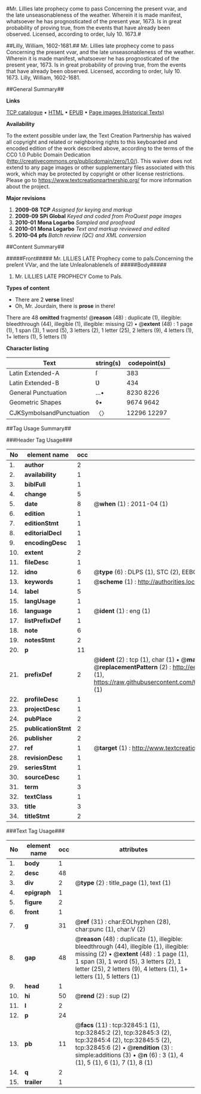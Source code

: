 #Mr. Lillies late prophecy come to pass Concerning the present vvar, and the late unseasonableness of the weather. Wherein it is made manifest, whatsoever he has prognosticated of the present year, 1673. Is in great probability of proving true, from the events that have already been observed. Licensed, according to order, Iuly 10. 1673.#

##Lilly, William, 1602-1681.##
Mr. Lillies late prophecy come to pass Concerning the present vvar, and the late unseasonableness of the weather. Wherein it is made manifest, whatsoever he has prognosticated of the present year, 1673. Is in great probability of proving true, from the events that have already been observed. Licensed, according to order, Iuly 10. 1673.
Lilly, William, 1602-1681.

##General Summary##

**Links**

[TCP catalogue](http://www.ota.ox.ac.uk/tcp/)  • 
[HTML](http://tei.it.ox.ac.uk/tcp/Texts-HTML/free/A48/A48503.html)  • 
[EPUB](http://tei.it.ox.ac.uk/tcp/Texts-EPUB/free/A48/A48503.epub) • 
[Page images (Historical Texts)](https://historicaltexts.jisc.ac.uk/eebo-99828418e)

**Availability**

To the extent possible under law, the Text Creation Partnership has waived all copyright and related or neighboring rights to this keyboarded and encoded edition of the work described above, according to the terms of the CC0 1.0 Public Domain Dedication (http://creativecommons.org/publicdomain/zero/1.0/). This waiver does not extend to any page images or other supplementary files associated with this work, which may be protected by copyright or other license restrictions. Please go to https://www.textcreationpartnership.org/ for more information about the project.

**Major revisions**

1. __2009-08__ __TCP__ *Assigned for keying and markup*
1. __2009-09__ __SPi Global__ *Keyed and coded from ProQuest page images*
1. __2010-01__ __Mona Logarbo__ *Sampled and proofread*
1. __2010-01__ __Mona Logarbo__ *Text and markup reviewed and edited*
1. __2010-04__ __pfs__ *Batch review (QC) and XML conversion*

##Content Summary##

#####Front#####
Mr. LILLIES LATE Prophecy come to paſs.Concerning the preſent VVar, and the late Unſeaſonableneſs of
#####Body#####

1. Mr. LILLIES LATE PROPHECY Come to Paſs.

**Types of content**

  * There are 2 **verse** lines!
  * Oh, Mr. Jourdain, there is **prose** in there!

There are 48 **omitted** fragments! 
 @__reason__ (48) : duplicate (1), illegible: bleedthrough (44), illegible (1), illegible: missing (2)  •  @__extent__ (48) : 1 page (1), 1 span (3), 1 word (5), 3 letters (2), 1 letter (25), 2 letters (9), 4 letters (1), 1+ letters (1), 5 letters (1)

**Character listing**


|Text|string(s)|codepoint(s)|
|---|---|---|
|Latin Extended-A|ſ|383|
|Latin Extended-B|Ʋ|434|
|General Punctuation|…•|8230 8226|
|Geometric Shapes|◊▪|9674 9642|
|CJKSymbolsandPunctuation|〈〉|12296 12297|

##Tag Usage Summary##

###Header Tag Usage###

|No|element name|occ|attributes|
|---|---|---|---|
|1.|__author__|2||
|2.|__availability__|1||
|3.|__biblFull__|1||
|4.|__change__|5||
|5.|__date__|8| @__when__ (1) : 2011-04 (1)|
|6.|__edition__|1||
|7.|__editionStmt__|1||
|8.|__editorialDecl__|1||
|9.|__encodingDesc__|1||
|10.|__extent__|2||
|11.|__fileDesc__|1||
|12.|__idno__|6| @__type__ (6) : DLPS (1), STC (2), EEBO-CITATION (1), PROQUEST (1), VID (1)|
|13.|__keywords__|1| @__scheme__ (1) : http://authorities.loc.gov/ (1)|
|14.|__label__|5||
|15.|__langUsage__|1||
|16.|__language__|1| @__ident__ (1) : eng (1)|
|17.|__listPrefixDef__|1||
|18.|__note__|6||
|19.|__notesStmt__|2||
|20.|__p__|11||
|21.|__prefixDef__|2| @__ident__ (2) : tcp (1), char (1)  •  @__matchPattern__ (2) : ([0-9\-]+):([0-9IVX]+) (1), (.+) (1)  •  @__replacementPattern__ (2) : http://eebo.chadwyck.com/downloadtiff?vid=$1&page=$2 (1), https://raw.githubusercontent.com/textcreationpartnership/Texts/master/tcpchars.xml#$1 (1)|
|22.|__profileDesc__|1||
|23.|__projectDesc__|1||
|24.|__pubPlace__|2||
|25.|__publicationStmt__|2||
|26.|__publisher__|2||
|27.|__ref__|1| @__target__ (1) : http://www.textcreationpartnership.org/docs/. (1)|
|28.|__revisionDesc__|1||
|29.|__seriesStmt__|1||
|30.|__sourceDesc__|1||
|31.|__term__|3||
|32.|__textClass__|1||
|33.|__title__|3||
|34.|__titleStmt__|2||


###Text Tag Usage###

|No|element name|occ|attributes|
|---|---|---|---|
|1.|__body__|1||
|2.|__desc__|48||
|3.|__div__|2| @__type__ (2) : title_page (1), text (1)|
|4.|__epigraph__|1||
|5.|__figure__|2||
|6.|__front__|1||
|7.|__g__|31| @__ref__ (31) : char:EOLhyphen (28), char:punc (1), char:V (2)|
|8.|__gap__|48| @__reason__ (48) : duplicate (1), illegible: bleedthrough (44), illegible (1), illegible: missing (2)  •  @__extent__ (48) : 1 page (1), 1 span (3), 1 word (5), 3 letters (2), 1 letter (25), 2 letters (9), 4 letters (1), 1+ letters (1), 5 letters (1)|
|9.|__head__|1||
|10.|__hi__|50| @__rend__ (2) : sup (2)|
|11.|__l__|2||
|12.|__p__|24||
|13.|__pb__|11| @__facs__ (11) : tcp:32845:1 (1), tcp:32845:2 (2), tcp:32845:3 (2), tcp:32845:4 (2), tcp:32845:5 (2), tcp:32845:6 (2)  •  @__rendition__ (3) : simple:additions (3)  •  @__n__ (6) : 3 (1), 4 (1), 5 (1), 6 (1), 7 (1), 8 (1)|
|14.|__q__|2||
|15.|__trailer__|1||
